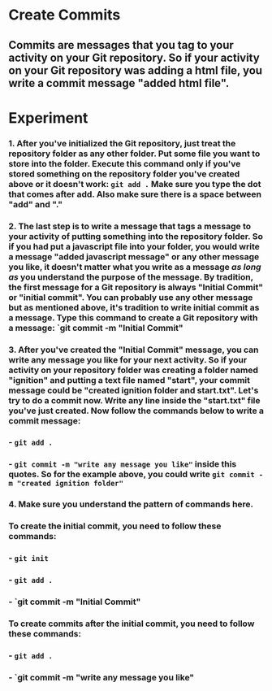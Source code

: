 # **Create Commits**

## Commits are messages that you tag to your activity on your Git repository. So if your activity on your Git repository was adding a html file, you write a commit message "added html file". 


# **Experiment**

### 1. After you've initialized the Git repository, just treat the repository folder as any other folder. Put some file you want to store into the folder. Execute this command only if you've stored something on the repository folder you've created above or it doesn't work: `git add .` Make sure you type the dot that comes after add. Also make sure there is a space between "add" and "."

### 2. The last step is to write a message that tags a message to your activity of putting something into the repository folder. So if you had put a javascript file into your folder, you would write a message "added javascript message" or any other message you like, it doesn't matter what you write as a message _**as long as**_ you understand the purpose of the message. By tradition, the first message for a Git repository is always "Initial Commit" or "initial commit". You can probably use any other message but as mentioned above, it's tradition to write initial commit as a message. Type this command to create a Git repository with a message: `git commit -m "Initial Commit" 

### 3. After you've created the "Initial Commit" message, you can write any message you like for your next activity. So if your activity on your repository folder was creating a folder named "ignition" and putting a text file named "start", your commit message could be "created ignition folder and start.txt". Let's try to do a commit now. Write any line inside the "start.txt" file you've just created. Now follow the commands below to write a commit message: 

### - `git add .`
### - `git commit -m "write any message you like"` inside this quotes. So for the example above, you could write `git commit -m "created ignition folder" `

### 4. Make sure you understand the pattern of commands here. 

### To create the initial commit, you need to follow these commands: 

### - `git init`
### - `git add .`
### - `git commit -m "Initial Commit"

### To create commits after the initial commit, you need to follow these commands: 

### - `git add .`
### - `git commit -m "write any message you like"
